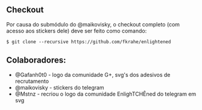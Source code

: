 ## Checkout

Por causa do submódulo do @maikovisky, o checkout completo (com acesso aos stickers dele) deve ser feito como comando:
```
$ git clone --recursive https://github.com/fkrahe/enlightened
```

## Colaboradores:

* @Gafanh0t0 - logo da comunidade G+, svg's dos adesivos de recrutamento
* @maikovisky - stickers do telegram
* @Mstnz - recriou o logo da comunidade EnlighTCHÊned do telegram em svg